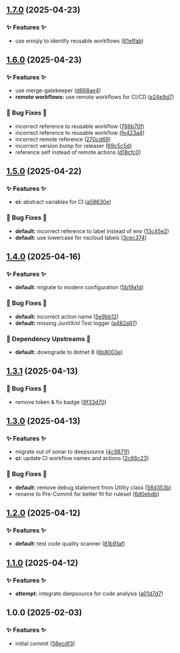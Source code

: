 ## [1.7.0](https://github.com/AtomiCloud/carboxylic.boron/compare/v1.6.0...v1.7.0) (2025-04-23)


### ✨ Features ✨

* use emojiy to identify reusable workflows ([61effab](https://github.com/AtomiCloud/carboxylic.boron/commit/61effabca3700cbcbade14e2f6baf76eab3bd6ca))

## [1.6.0](https://github.com/AtomiCloud/carboxylic.boron/compare/v1.5.0...v1.6.0) (2025-04-23)


### ✨ Features ✨

* use merge-gatekeeper ([d668ae4](https://github.com/AtomiCloud/carboxylic.boron/commit/d668ae477d34dd986ea0e3929ed14c1d364663c1))
* **remote workflows:** use remote workflows for CI/CD ([e24e9d7](https://github.com/AtomiCloud/carboxylic.boron/commit/e24e9d74e3e34efaf25e04d5fe33e554eb114e38))


### 🐛 Bug Fixes 🐛

* incorrect reference to reusable workflow ([766b70f](https://github.com/AtomiCloud/carboxylic.boron/commit/766b70f6370134af15c20dd49c52e39729d21e8c))
* incorrect reference to reusable workflow ([fe423a4](https://github.com/AtomiCloud/carboxylic.boron/commit/fe423a42b95d2723cebfb38622d33d6a4c8e3e65))
* incorrect remote reference ([270cd69](https://github.com/AtomiCloud/carboxylic.boron/commit/270cd69a397dea078202d564e3a0482d0e740ff4))
* incorrect version bump for releaser ([69c5c5d](https://github.com/AtomiCloud/carboxylic.boron/commit/69c5c5da843991fa7c5c91904e3bd26bea69a573))
* reference self instead of remote actions ([d18cfc0](https://github.com/AtomiCloud/carboxylic.boron/commit/d18cfc04e5d60381a6ba2803c1e4d6263c08cdc4))

## [1.5.0](https://github.com/AtomiCloud/carboxylic.boron/compare/v1.4.0...v1.5.0) (2025-04-22)


### ✨ Features ✨

* **ci:** abstract variables for CI ([a58630e](https://github.com/AtomiCloud/carboxylic.boron/commit/a58630e76f45b52492a674138601f818b38e7e40))


### 🐛 Bug Fixes 🐛

* **default:** incorrect reference to label instead of env ([13c45e2](https://github.com/AtomiCloud/carboxylic.boron/commit/13c45e26fc2da6c2fc270232af768fbc6bb1198b))
* **default:** use lowercase for nscloud labels ([3cec374](https://github.com/AtomiCloud/carboxylic.boron/commit/3cec374d95ef26754fa683a834f9bcd2a8dae545))

## [1.4.0](https://github.com/AtomiCloud/carboxylic.boron/compare/v1.3.1...v1.4.0) (2025-04-16)


### ✨ Features ✨

* **default:** migrate to modern configuration ([5b19a1d](https://github.com/AtomiCloud/carboxylic.boron/commit/5b19a1d2f1803c59004cbf910c9917065d424cc2))


### 🐛 Bug Fixes 🐛

* **default:** incorrect action name ([5e9bb12](https://github.com/AtomiCloud/carboxylic.boron/commit/5e9bb121542b6efc7bd5c5eb3e1f3e9cba4c5e85))
* **default:** missing JunitXml Test logger ([a482a97](https://github.com/AtomiCloud/carboxylic.boron/commit/a482a97cf1d1c48ac8e19def116d255eabf686d8))


### 🔼 Dependency Upstreams 🔼

* **default:** downgrade to dotnet 8 ([6b8003e](https://github.com/AtomiCloud/carboxylic.boron/commit/6b8003e2f5edba09197b162155e11cea35b124a0))

## [1.3.1](https://github.com/AtomiCloud/carboxylic.boron/compare/v1.3.0...v1.3.1) (2025-04-13)


### 🐛 Bug Fixes 🐛

* remove token & fix badge ([9f33d70](https://github.com/AtomiCloud/carboxylic.boron/commit/9f33d70274c2a0976219fb69899a8be2751fb9b9))

## [1.3.0](https://github.com/AtomiCloud/carboxylic.boron/compare/v1.2.0...v1.3.0) (2025-04-13)


### ✨ Features ✨

* migrate out of sonar to deepsource ([4c9871f](https://github.com/AtomiCloud/carboxylic.boron/commit/4c9871f509511972a91d8f634fe33006d41e2a69))
* **ci:** update CI workflow names and actions ([2c66c23](https://github.com/AtomiCloud/carboxylic.boron/commit/2c66c232166f3772887e3a51387f3907e26ec530))


### 🐛 Bug Fixes 🐛

* **default:** remove debug statement from Utility class ([58d353b](https://github.com/AtomiCloud/carboxylic.boron/commit/58d353bcd132e460e2c77d29514e79a0f4c17ce9))
* rename to Pre-Commit for better fit for ruleset ([6d0ebdb](https://github.com/AtomiCloud/carboxylic.boron/commit/6d0ebdb4430465aae244144e3cd009b43a1edd7a))

## [1.2.0](https://github.com/AtomiCloud/carboxylic.boron/compare/v1.1.0...v1.2.0) (2025-04-12)


### ✨ Features ✨

* **default:** test code quality scanner ([81b91af](https://github.com/AtomiCloud/carboxylic.boron/commit/81b91afc8ace782eacb6e591010d5485d24c24db))

## [1.1.0](https://github.com/AtomiCloud/carboxylic.boron/compare/v1.0.0...v1.1.0) (2025-04-12)


### ✨ Features ✨

* **attempt:** integrate deepsource for code analysis ([a01d7d7](https://github.com/AtomiCloud/carboxylic.boron/commit/a01d7d79139b279d8b14bd8af725698abb1d790e))

## 1.0.0 (2025-02-03)


### ✨ Features ✨

* initial commit ([58ecdf3](https://github.com/AtomiCloud/carboxylic.boron/commit/58ecdf319ab98347c18985fc99139d522587d267))
